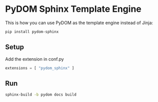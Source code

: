 # PyDOM Sphinx Template Engine

This is how you can use PyDOM as the template engine instead of Jinja:

```sh
pip install pydom-sphinx
```

## Setup
Add the extension in conf.py
```py
extensions = [ "pydom_sphinx" ]
```

## Run
```sh
sphinx-build -b pydom docs build
```
